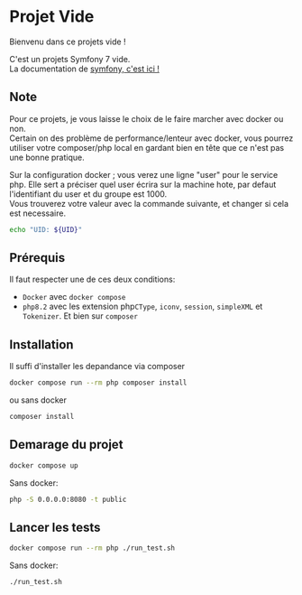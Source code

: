 # Projet Vide

Bienvenu dans ce projets vide !   

C'est un projets Symfony 7 vide.  
La documentation de [symfony, c'est ici !](https://symfony.com/doc/current/index.html)

## Note
Pour ce projets, je vous laisse le choix de le faire marcher avec docker ou non.  
Certain on des problème de performance/lenteur avec docker, vous pourrez utiliser votre composer/php local en gardant bien en tête que ce n'est pas une bonne pratique.

Sur la configuration docker ; vous verez une ligne "user" pour le service php. Elle sert a préciser quel user écrira sur la machine hote, par defaut l'identifiant du user et du groupe est 1000.  
Vous trouverez votre valeur avec la commande suivante, et changer si cela est necessaire.
```bash
echo "UID: ${UID}"
```

## Prérequis
Il faut respecter une de ces deux conditions:
- `Docker` avec `docker compose`
- `php8.2` avec les extension php`CType`, `iconv`, `session`, `simpleXML` et `Tokenizer`. Et bien sur `composer`

## Installation
Il suffi d'installer les depandance via composer

```bash
docker compose run --rm php composer install
```

ou sans docker

```bash
composer install
```

## Demarage du projet
```bash
docker compose up
```

Sans docker:  
```bash
php -S 0.0.0.0:8080 -t public
```

## Lancer les tests
```bash
docker compose run --rm php ./run_test.sh
```

Sans docker:
```bash
./run_test.sh
```

